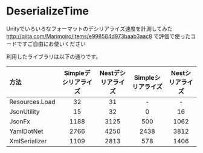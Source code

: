 # DeserializeTime

Unityでいろいろなフォーマットのデシリアライズ速度を計測してみた
http://qiita.com/Marimoiro/items/e998584d973baab3aac8
で評価で使ったコードですご自由にお使いください

利用したライブラリは以下の通りです。

| 方法 |Simpleデシリアライズ|Nestデシリアライズ|Simpleシリアライズ|Nestシリアライズ|
|:-----------|:------------:|:------------:|:------------:|:------------:|
|Resources.Load|32|31|-|-|
|JsonUtility|15|32|0|16|
|JsonFx|1188|3125|500|1062|
|YamlDotNet|2766|4250|2438|3812|
|XmlSerializer|1109|2813|578|1406|
